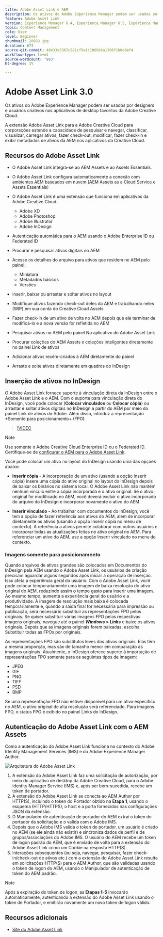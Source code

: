 ```yaml
---
title: Adobe Asset Link e AEM
description: Os ativos do Adobe Experience Manager podem ser usados por designers e usuários criativos nos aplicativos de desktop favoritos da Adobe Creative Cloud. A extensão Adobe Asset Link para a Adobe Creative Cloud para corporações estende a capacidade de pesquisar e navegar, classificar, visualizar, carregar ativos, fazer check-out, modificar, fazer check-in e exibir metadados de ativos da AEM em ferramentas do Creative Cloud, como Adobe XD, Photoshop, InDesign e Illustrator.
feature: Adobe Asset Link
version: Experience Manager 6.4, Experience Manager 6.5, Experience Manager as a Cloud Service
topic: Content Management
role: User
level: Beginner
thumbnail: 28988.jpg
duration: 673
source-git-commit: 48433a5367c281cf5a1c106b08a1306f1b0e8ef4
workflow-type: tm+mt
source-wordcount: '983'
ht-degree: 1%

---
```



# Adobe Asset Link 3.0

Os ativos do Adobe Experience Manager podem ser usados por designers e usuários criativos nos aplicativos de desktop favoritos da Adobe Creative Cloud.

A extensão Adobe Asset Link para a Adobe Creative Cloud para corporações estende a capacidade de pesquisar e navegar, classificar, visualizar, carregar ativos, fazer check-out, modificar, fazer check-in e exibir metadados de ativos da AEM nos aplicativos da Creative Cloud.

## Recursos do Adobe Asset Link

+ O Adobe Asset Link integra-se ao AEM Assets e ao Assets Essentials.
+ O Adobe Asset Link configura automaticamente a conexão com ambientes AEM baseados em nuvem (AEM Assets as a Cloud Service e Assets Essentials)
+ O Adobe Asset Link é uma extensão que funciona em aplicativos da Adobe Creative Cloud:

   + Adobe XD
   + Adobe Photoshop
   + Adobe Illustrator
   + Adobe InDesign

+ Autenticação automática para o AEM usando o Adobe Enterprise ID ou Federated ID
+ Procurar e pesquisar ativos digitais no AEM
+ Acesse os detalhes do arquivo para ativos que residem no AEM pelo painel:
   + Miniatura 
   + Metadados básicos
   + Versões
+ Inserir, baixar ou arrastar e soltar ativos no layout
+ Modifique ativos fazendo check-out deles da AEM e trabalhando neles (WIP) em sua conta do Creative Cloud Assets
+ Fazer check-in de um ativo de volta no AEM depois que ele terminar de modificá-lo e a nova versão for refletida no AEM
+ Pesquisar ativos no AEM pelo painel No aplicativo do Adobe Asset Link
+ Procurar coleções do AEM Assets e coleções inteligentes diretamente no painel Link de ativos
+ Adicionar ativos recém-criados à AEM diretamente do painel
+ Arraste e solte ativos diretamente em quadros do InDesign

## Inserção de ativos no InDesign

O Adobe Asset Link fornece suporte à vinculação direta da InDesign entre o Adobe Asset Link e o AEM. Com o suporte para vinculação direta do InDesign, você pode colocar (__Colocar vinculados__ ou __Colocar cópia__) ou arrastar e soltar ativos digitais no InDesign a partir do AEM por meio do painel Link de ativos do Adobe. Além disso, introduz a representação *Somente para posicionamento+ (FPO).

>[!VIDEO](https://video.tv.adobe.com/v/28988?quality=12&learn=on)

>[!NOTE]
>
>Use somente o Adobe Creative Cloud Enterprise ID ou o Federated ID. Certifique-se de [configurar o AEM para o Adobe Asset Link](https://helpx.adobe.com/enterprise/admin-guide.html/enterprise/using/adobe-asset-link.ug.html).

Você pode colocar um ativo no layout do InDesign usando uma das opções abaixo:

+ **Inserir cópia** - A incorporação de um ativo (usando a opção Inserir cópia) insere uma cópia do ativo original no layout do InDesign depois de baixar os binários no sistema local. O Adobe Asset Link não mantém nenhum vínculo entre a cópia incorporada e o ativo original. Se o ativo original for modificado no AEM, você deverá excluir o ativo incorporado do arquivo do InDesign e incorporar novamente o ativo do AEM.

+ **Inserir vinculado** - Ao trabalhar com documentos do InDesign, você tem a opção de fazer referência aos ativos do AEM, além de incorporar diretamente os ativos (usando a opção Inserir cópia no menu de contexto). A referência a ativos permite colaborar com outros usuários e incorporar todas as atualizações feitas no ativo original no AEM. Para referenciar um ativo do AEM, use a opção Inserir vinculado no menu de contexto.

### Imagens somente para posicionamento

Quando arquivos de ativos grandes são colocados em Documentos do InDesign pela AEM usando o Adobe Asset Link, os usuários de criação precisam aguardar alguns segundos após iniciar a operação de inserção. Isso afeta a experiência geral do usuário. Com o Adobe Asset Link, você pode colocar temporariamente uma imagem de baixa resolução do ativo original do AEM, reduzindo assim o tempo gasto para inserir uma imagem. Ao mesmo tempo, aumenta a experiência geral do usuário e a produtividade. A imagem de resolução mais baixa é colocada temporariamente e, quando a saída final for necessária para impressão ou publicação, será necessário substituir as representações FPO pelos originais. Se quiser substituir várias imagens FPO pelas respectivas imagens originais, navegue até o painel **_Windows > Links_** e baixe os ativos originais. Depois que as imagens originais forem baixadas, escolha Substituir todas as FPOs por originais.

As representações FPO são substitutos leves dos ativos originais. Elas têm a mesma proporção, mas são de tamanho menor em comparação às imagens originais. Atualmente, o InDesign oferece suporte à importação de representações FPO somente para os seguintes tipos de imagem:

+ JPEG
+ GIF
+ PNG
+ TIFF
+ PSD
+ BMP

Se uma representação FPO não estiver disponível para um ativo específico no AEM, o ativo original de alta resolução será referenciado. Para imagens FPO, o status FPO é exibido no painel Links do InDesign.

## Autenticação do Adobe Asset Link com o AEM Assets

Como a autenticação do Adobe Asset Link funciona no contexto do Adobe Identity Management Services (IMS) e do Adobe Experience Manager Author.

![Arquitetura do Adobe Asset Link](assets/adobe-asset-link-article-understand.png)

1. A extensão do Adobe Asset Link faz uma solicitação de autorização, por meio do aplicativo de desktop da Adobe Creative Cloud, para o Adobe Identity Manager Service (IMS) e, após ser bem-sucedida, recebe um token de portador.
1. A extensão do Adobe Asset Link se conecta ao AEM Author por HTTP(S), incluindo o token do Portador obtido na **Etapa 1**, usando o esquema (HTTP/HTTPS), o host e a porta fornecidos nas configurações JSON da extensão.
1. O Manipulador de autenticação de portador do AEM extrai o token do portador da solicitação e o valida com o Adobe IMS.
1. Depois que o Adobe IMS valida o token do portador, um usuário é criado no AEM (se ele ainda não existir) e sincroniza dados de perfil e de grupos/associações do Adobe IMS. O usuário do AEM recebe um token de logon padrão do AEM, que é enviado de volta para a extensão do Adobe Asset Link como um Cookie na resposta HTTP(S).
1. Interações subsequentes (ou seja, navegar, pesquisar, fazer check-in/check-out de ativos etc.) com a extensão do Adobe Asset Link resulta em solicitações HTTP(S) para o AEM Author, que são validadas usando o token de logon do AEM, usando o Manipulador de autenticação de token do AEM padrão.

>[!NOTE]
>
>Após a expiração do token de logon, as **Etapas 1-5** invocarão automaticamente, autenticando a extensão do Adobe Asset Link usando o token de Portador, e emitirão novamente um novo token de logon válido.

## Recursos adicionais

+ [Site do Adobe Asset Link](https://www.adobe.com/br/creativecloud/business/enterprise/adobe-asset-link.html)
